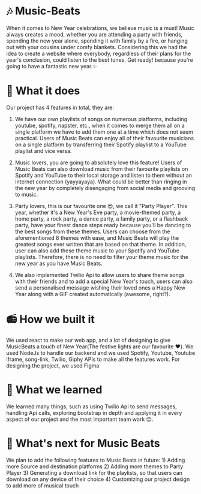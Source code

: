 # 🎶 Music-Beats
When it comes to New Year celebrations, we believe music is a must! Music always creates a mood, whether you are attending a party with friends, spending the new year alone, spending it with family by a fire, or hanging out with your cousins under comfy blankets. Considering this we had the idea to create a website where everybody, regardless of their plans for the year's conclusion, could listen to the best tunes. Get ready! because you're going to have a fantastic new year.✨

# 📀 What it does
Our project has 4 features in total, they are:

1) We have our own playlists of songs on numerous platforms, including youtube, spotify, napster, etc., when it comes to merge them all on a single platform we have to add them one at a time which does not seem practical. Users of Music Beats can enjoy all of their favourite musicians on a single platform by transferring their Spotify playlist to a YouTube playlist and vice versa.

2) Music lovers, you are going to absolutely love this feature! Users of Music Beats can also download music from their favourite playlists on Spotify and YouTube to their local storage and listen to them without an internet connection (yayyayaya). What could be better than ringing in the new year by completely disengaging from social media and grooving to music.

3) Party lovers, this is our favourite one 😍, we call it "Party Player". This year, whether it's a New Year's Eve party, a movie-themed party, a home party, a rock party, a dance party, a family party, or a flashback party, have your finest dance steps ready because you'll be dancing to the best songs from these themes. Users can choose from the aforementioned 8 themes with ease, and Music Beats will play the greatest songs ever written that are based on that theme. In addition, user can also add these theme music to your Spotify and YouTube playlists. Therefore, there is no need to filter your theme music for the new year as you have Music Beats.

4) We also implemented Twilio Api to allow users to share theme songs with their friends and to add a special New Year's touch, users can also send a personalised message wishing their loved ones a Happy New Year along with a GIF created automatically (awesome, right?).

# 📻 How we built it
We used react to make our web app, and a lot of designing to give MusicBeats a touch of New Year(The festive lights are our favourite ❤️). We used NodeJs to handle our backend and we used Spotify, Youtube, Youtube iframe, song-link, Twilio, Giphy APIs to make all the features work. For designing the project, we used Figma

# 📼 What we learned
We learned many things, such as using Twilio Api to send messages, handling Api calls, exploring bootstrap in depth and applying it in every aspect of our project and the most important team work 😌.

# 🎤 What's next for Music Beats
We plan to add the following features to Music Beats in future: 1) Adding more Source and destination platforms 2) Adding more themes to Party Player 3) Generating a download link for the playlists, so that users can download on any device of their choice 4) Customizing our project design to add more of musical touch

